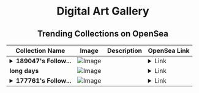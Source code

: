 <div align="center">

# Digital Art Gallery

## Trending Collections on OpenSea

| Collection Name                       | Image                                                                                     | Description                       | OpenSea Link                                                                                          |
|---------------------------------------|-------------------------------------------------------------------------------------------|-----------------------------------|--------------------------------------------------------------------------------------------------------|
| **<details><summary>189047's Follow...</summary>189047's Follower</details>** | ![Image](https://i.seadn.io/s/raw/files/19f9f090920392cc3650cbdf4361755b.png?w=500&auto=format?w=200&auto=format) |  | <details><summary>Link</summary>[189047's Follower](https://opensea.io/collection/189047-s-follower)</details> |
| **long days** | ![Image](https://i.seadn.io/s/raw/files/0a0a0d7a7ecf1dfd87dddbf42197b92a.png?w=500&auto=format?w=200&auto=format) |  | <details><summary>Link</summary>[long days](https://opensea.io/collection/long-days-2)</details> |
| **<details><summary>177761's Follow...</summary>177761's Follower</details>** | ![Image](https://i.seadn.io/s/raw/files/19f9f090920392cc3650cbdf4361755b.png?w=500&auto=format?w=200&auto=format) |  | <details><summary>Link</summary>[177761's Follower](https://opensea.io/collection/177761-s-follower)</details> |

</div>